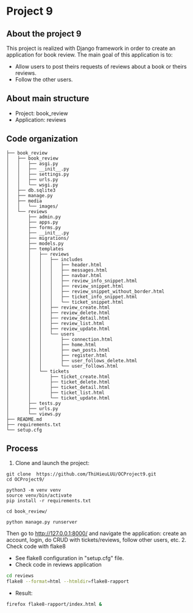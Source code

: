 # Project 9
## About the project 9
This project is realized with Django framework in order to create an application for book review.
The main goal of this application is to:
* Allow users to post theirs requests of reviews about a book or theirs reviews. 
* Follow the other users.
## About main structure
* Project: book_review
* Application: reviews
## Code organization
```
├── book_review
│   ├── book_review
│   │   ├── asgi.py
│   │   ├── __init__.py
│   │   ├── settings.py
│   │   ├── urls.py
│   │   └── wsgi.py
│   ├── db.sqlite3
│   ├── manage.py
│   ├── media
│   │   └── images/
│   └── reviews
│       ├── admin.py
│       ├── apps.py
│       ├── forms.py
│       ├── __init__.py
│       ├── migrations/
│       ├── models.py
│       ├── templates
│       │   ├── reviews
│       │   │   ├── includes
│       │   │   │   ├── header.html
│       │   │   │   ├── messages.html
│       │   │   │   ├── navbar.html
│       │   │   │   ├── review_info_snippet.html
│       │   │   │   ├── review_snippet.html
│       │   │   │   ├── review_snippet_without_border.html
│       │   │   │   ├── ticket_info_snippet.html
│       │   │   │   └── ticket_snippet.html
│       │   │   ├── review_create.html
│       │   │   ├── review_delete.html
│       │   │   ├── review_detail.html
│       │   │   ├── review_list.html
│       │   │   ├── review_update.html
│       │   │   └── users
│       │   │       ├── connection.html
│       │   │       ├── home.html
│       │   │       ├── own_posts.html
│       │   │       ├── register.html
│       │   │       ├── user_follows_delete.html
│       │   │       └── user_follows.html
│       │   └── tickets
│       │       ├── ticket_create.html
│       │       ├── ticket_delete.html
│       │       ├── ticket_detail.html
│       │       ├── ticket_list.html
│       │       └── ticket_update.html
│       ├── tests.py
│       ├── urls.py
│       └── views.py
├── README.md
├── requirements.txt
└── setup.cfg
```

## Process
1. Clone and launch the project:
```
git clone  https://github.com/ThiHieuLUU/OCProject9.git
cd OCProject9/

python3 -m venv venv
source venv/bin/activate
pip install -r requirements.txt 

cd book_review/

python manage.py runserver
```
Then go to http://127.0.0.1:8000/ and navigate the application: create an account, login, do CRUD with tickets/reviews, follow other users, etc.
2. Check code with flake8
* See flake8 configuration in "setup.cfg" file.
* Check code in reviews application
```bash
cd reviews
flake8 --format=html --htmldir=flake8-rapport
```
* Result:
```bash
firefox flake8-rapport/index.html &
```
